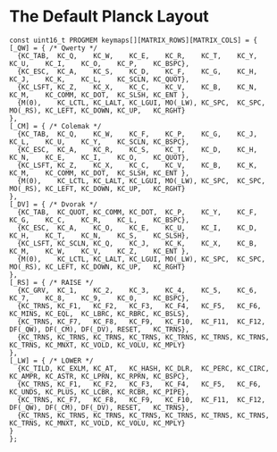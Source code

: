 # The Default Planck Layout

    const uint16_t PROGMEM keymaps[][MATRIX_ROWS][MATRIX_COLS] = {
    [_QW] = { /* Qwerty */
      {KC_TAB,  KC_Q,    KC_W,    KC_E,    KC_R,    KC_T,    KC_Y,    KC_U,    KC_I,    KC_O,    KC_P,    KC_BSPC},
      {KC_ESC,  KC_A,    KC_S,    KC_D,    KC_F,    KC_G,    KC_H,    KC_J,    KC_K,    KC_L,    KC_SCLN, KC_QUOT},
      {KC_LSFT, KC_Z,    KC_X,    KC_C,    KC_V,    KC_B,    KC_N,    KC_M,    KC_COMM, KC_DOT,  KC_SLSH, KC_ENT },
      {M(0),    KC_LCTL, KC_LALT, KC_LGUI, MO(_LW), KC_SPC,  KC_SPC,  MO(_RS), KC_LEFT, KC_DOWN, KC_UP,   KC_RGHT}
    },
    [_CM] = { /* Colemak */
      {KC_TAB,  KC_Q,    KC_W,    KC_F,    KC_P,    KC_G,    KC_J,    KC_L,    KC_U,    KC_Y,    KC_SCLN, KC_BSPC},
      {KC_ESC,  KC_A,    KC_R,    KC_S,    KC_T,    KC_D,    KC_H,    KC_N,    KC_E,    KC_I,    KC_O,    KC_QUOT},
      {KC_LSFT, KC_Z,    KC_X,    KC_C,    KC_V,    KC_B,    KC_K,    KC_M,    KC_COMM, KC_DOT,  KC_SLSH, KC_ENT },
      {M(0),    KC_LCTL, KC_LALT, KC_LGUI, MO(_LW), KC_SPC,  KC_SPC,  MO(_RS), KC_LEFT, KC_DOWN, KC_UP,   KC_RGHT}
    },
    [_DV] = { /* Dvorak */
      {KC_TAB,  KC_QUOT, KC_COMM, KC_DOT,  KC_P,    KC_Y,    KC_F,    KC_G,    KC_C,    KC_R,    KC_L,    KC_BSPC},
      {KC_ESC,  KC_A,    KC_O,    KC_E,    KC_U,    KC_I,    KC_D,    KC_H,    KC_T,    KC_N,    KC_S,    KC_SLSH},
      {KC_LSFT, KC_SCLN, KC_Q,    KC_J,    KC_K,    KC_X,    KC_B,    KC_M,    KC_W,    KC_V,    KC_Z,    KC_ENT },
      {M(0),    KC_LCTL, KC_LALT, KC_LGUI, MO(_LW), KC_SPC,  KC_SPC,  MO(_RS), KC_LEFT, KC_DOWN, KC_UP,   KC_RGHT}
    },
    [_RS] = { /* RAISE */
      {KC_GRV,  KC_1,    KC_2,    KC_3,    KC_4,    KC_5,    KC_6,    KC_7,    KC_8,    KC_9,    KC_0,    KC_BSPC},
      {KC_TRNS, KC_F1,   KC_F2,   KC_F3,   KC_F4,   KC_F5,   KC_F6,   KC_MINS, KC_EQL,  KC_LBRC, KC_RBRC, KC_BSLS},
      {KC_TRNS, KC_F7,   KC_F8,   KC_F9,   KC_F10,  KC_F11,  KC_F12,  DF(_QW), DF(_CM), DF(_DV), RESET,   KC_TRNS},
      {KC_TRNS, KC_TRNS, KC_TRNS, KC_TRNS, KC_TRNS, KC_TRNS, KC_TRNS, KC_TRNS, KC_MNXT, KC_VOLD, KC_VOLU, KC_MPLY}
    },
    [_LW] = { /* LOWER */
      {KC_TILD, KC_EXLM, KC_AT,   KC_HASH, KC_DLR,  KC_PERC, KC_CIRC, KC_AMPR, KC_ASTR, KC_LPRN, KC_RPRN, KC_BSPC},
      {KC_TRNS, KC_F1,   KC_F2,   KC_F3,   KC_F4,   KC_F5,   KC_F6,   KC_UNDS, KC_PLUS, KC_LCBR, KC_RCBR, KC_PIPE},
      {KC_TRNS, KC_F7,   KC_F8,   KC_F9,   KC_F10,  KC_F11,  KC_F12,  DF(_QW), DF(_CM), DF(_DV), RESET,   KC_TRNS},
      {KC_TRNS, KC_TRNS, KC_TRNS, KC_TRNS, KC_TRNS, KC_TRNS, KC_TRNS, KC_TRNS, KC_MNXT, KC_VOLD, KC_VOLU, KC_MPLY}
    }
    };
